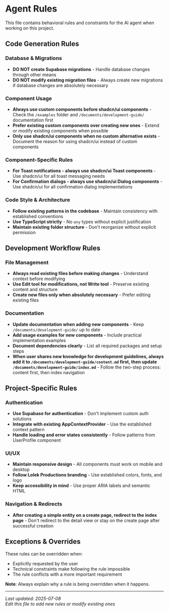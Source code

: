 # Agent Rules

This file contains behavioral rules and constraints for the AI agent when working on this project.

## Code Generation Rules

### Database & Migrations
- **DO NOT create Supabase migrations** - Handle database changes through other means
- **DO NOT modify existing migration files** - Always create new migrations if database changes are absolutely necessary

### Component Usage
- **Always use custom components before shadcn/ui components** - Check the `/examples` folder and `/documents/development-guide/` documentation first
- **Prefer existing custom components over creating new ones** - Extend or modify existing components when possible
- **Only use shadcn/ui components when no custom alternative exists** - Document the reason for using shadcn/ui instead of custom components

### Component-Specific Rules
- **For Toast notifications - always use shadcn/ui Toast components** - Use shadcn/ui for all toast messaging needs
- **For Confirmation dialogs - always use shadcn/ui Dialog components** - Use shadcn/ui for all confirmation dialog implementations

### Code Style & Architecture
- **Follow existing patterns in the codebase** - Maintain consistency with established conventions
- **Use TypeScript strictly** - No `any` types without explicit justification
- **Maintain existing folder structure** - Don't reorganize without explicit permission

## Development Workflow Rules

### File Management
- **Always read existing files before making changes** - Understand context before modifying
- **Use Edit tool for modifications, not Write tool** - Preserve existing content and structure
- **Create new files only when absolutely necessary** - Prefer editing existing files

### Documentation
- **Update documentation when adding new components** - Keep `/documents/development-guide/` up to date
- **Add usage examples for new components** - Include practical implementation examples
- **Document dependencies clearly** - List all required packages and setup steps
- **When user shares new knowledge for development guidelines, always add it to `/documents/development-guide/content.md` first, then update `/documents/development-guide/index.md`** - Follow the two-step process: content first, then index navigation

## Project-Specific Rules

### Authentication
- **Use Supabase for authentication** - Don't implement custom auth solutions
- **Integrate with existing AppContextProvider** - Use the established context pattern
- **Handle loading and error states consistently** - Follow patterns from UserProfile component

### UI/UX
- **Maintain responsive design** - All components must work on mobile and desktop
- **Follow Lolek Productions branding** - Use established colors, fonts, and logo
- **Keep accessibility in mind** - Use proper ARIA labels and semantic HTML

### Navigation & Redirects
- **After creating a simple entity on a create page, redirect to the index page** - Don't redirect to the detail view or stay on the create page after successful creation

## Exceptions & Overrides

These rules can be overridden when:
- Explicitly requested by the user
- Technical constraints make following the rule impossible
- The rule conflicts with a more important requirement

**Note**: Always explain why a rule is being overridden when it happens.

---

*Last updated: 2025-07-08*  
*Edit this file to add new rules or modify existing ones*